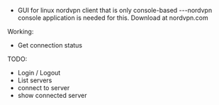 
- GUI for linux nordvpn client that is only console-based
---nordvpn console application is needed for this. 
Download at nordvpn.com

Working:
  - Get connection status
  
TODO:
  - Login / Logout
  - List servers
  - connect to server
  - show connected server
